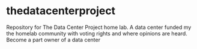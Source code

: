 # thedatacenterproject
Repository for The Data Center Project home lab. A data center funded my the homelab community with voting rights and where opinions are heard. Become a part owner of a data center
